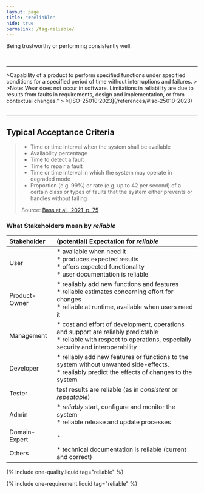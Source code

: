 ```yaml
---
layout: page
title: "#reliable"
hide: true
permalink: /tag-reliable/
---
```



<div class="arc42-help" markdown="1">

Being trustworthy or performing consistently well.

</div><br>

<hr class="with-no-margin"/>

<div class="arc42-help" markdown="1">
>Capability of a product to perform specified functions under specified conditions for a specified period of time without interruptions and failures.
>
>Note: Wear does not occur in software. Limitations in reliability are due to results from faults in requirements, design and implementation, or from contextual changes.”
>
>[ISO-25010:2023](/references/#iso-25010-2023)
</div><br>


<hr/>

## Typical Acceptance Criteria


>* Time or time interval when the system shall be available
>* Availability percentage
>* Time to detect a fault
>* Time to repair a fault
>* Time or time interval in which the system may operate in degraded mode
>* Proportion (e.g. 99%) or rate (e.g. up to 42 per second) of a certain class or types of faults that the system either prevents or handles without failing
>
>Source: [Bass et al., 2021, p. 75](/references/#bass2021software)


### What  Stakeholders mean by _reliable_


| Stakeholder | (potential) Expectation for _reliable_ |
|:--- |:--- |
| User |* available when need it<br>* produces expected results<br>* offers expected functionality<br>* user documentation is reliable |
| Product-Owner |* realiably add new functions and features<br>* reliable estimates concerning effort for changes<br>* reliable at runtime, available when users need it |
| Management | * cost and effort of development, operations and support are reliably predictable<br>* reliable with respect to operations, especially security and interoperability |
| Developer |* reliably add new features or functions to the system without unwanted side-effects.<br>* realiably predict the effects of changes to the system  |
| Tester |test results are reliable (as in _consistent_ or _repeatable_) |
| Admin | * _reliably_ start, configure and monitor the system<br> * reliable release and update processes  |
| Domain-Expert | - |
| Others | * technical documentation is reliable (current and correct)  |




<!-- include all qualities associated with this tag -->
{% include one-quality.liquid tag="reliable"  %}

<!-- include all requirements associated with this tag -->
{% include one-requirement.liquid tag="reliable"  %}

